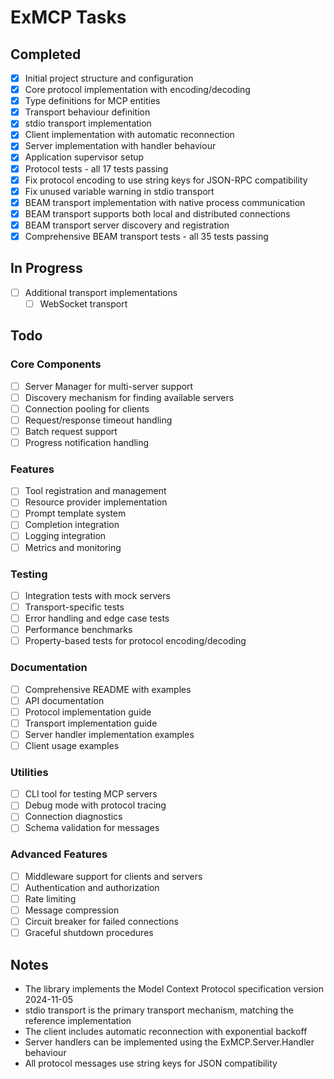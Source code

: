 # ExMCP Tasks

## Completed

- [x] Initial project structure and configuration
- [x] Core protocol implementation with encoding/decoding
- [x] Type definitions for MCP entities
- [x] Transport behaviour definition
- [x] stdio transport implementation
- [x] Client implementation with automatic reconnection
- [x] Server implementation with handler behaviour
- [x] Application supervisor setup
- [x] Protocol tests - all 17 tests passing
- [x] Fix protocol encoding to use string keys for JSON-RPC compatibility
- [x] Fix unused variable warning in stdio transport
- [x] BEAM transport implementation with native process communication
- [x] BEAM transport supports both local and distributed connections
- [x] BEAM transport server discovery and registration
- [x] Comprehensive BEAM transport tests - all 35 tests passing

## In Progress

- [ ] Additional transport implementations
  - [ ] WebSocket transport

## Todo

### Core Components
- [ ] Server Manager for multi-server support
- [ ] Discovery mechanism for finding available servers
- [ ] Connection pooling for clients
- [ ] Request/response timeout handling
- [ ] Batch request support
- [ ] Progress notification handling

### Features
- [ ] Tool registration and management
- [ ] Resource provider implementation
- [ ] Prompt template system
- [ ] Completion integration
- [ ] Logging integration
- [ ] Metrics and monitoring

### Testing
- [ ] Integration tests with mock servers
- [ ] Transport-specific tests
- [ ] Error handling and edge case tests
- [ ] Performance benchmarks
- [ ] Property-based tests for protocol encoding/decoding

### Documentation
- [ ] Comprehensive README with examples
- [ ] API documentation
- [ ] Protocol implementation guide
- [ ] Transport implementation guide
- [ ] Server handler implementation examples
- [ ] Client usage examples

### Utilities
- [ ] CLI tool for testing MCP servers
- [ ] Debug mode with protocol tracing
- [ ] Connection diagnostics
- [ ] Schema validation for messages

### Advanced Features
- [ ] Middleware support for clients and servers
- [ ] Authentication and authorization
- [ ] Rate limiting
- [ ] Message compression
- [ ] Circuit breaker for failed connections
- [ ] Graceful shutdown procedures

## Notes

- The library implements the Model Context Protocol specification version 2024-11-05
- stdio transport is the primary transport mechanism, matching the reference implementation
- The client includes automatic reconnection with exponential backoff
- Server handlers can be implemented using the ExMCP.Server.Handler behaviour
- All protocol messages use string keys for JSON compatibility